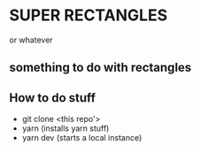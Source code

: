 # SUPER RECTANGLES

or whatever

## something to do with rectangles

## How to do stuff

- git clone <this repo'>
- yarn (installs yarn stuff)
- yarn dev (starts a local instance)

